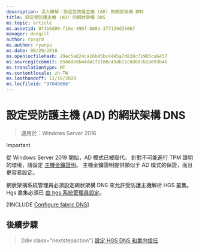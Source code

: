 ```yaml
---
description: 深入瞭解：設定受防護主機 (AD) 的網狀架構 DNS
title: 設定受防護主機 (AD) 的網狀架構 DNS
ms.topic: article
ms.assetid: 074b6d09-f16e-49bf-b88a-377139d35067
manager: dongill
author: rpsqrd
ms.author: ryanpu
ms.date: 08/29/2018
ms.openlocfilehash: 29ec5a824ca16b45bc4445a7d838c71985ca6457
ms.sourcegitcommit: 65b6de6b44d41f1180c45db11cdd60cb2a093b46
ms.translationtype: MT
ms.contentlocale: zh-TW
ms.lasthandoff: 12/10/2020
ms.locfileid: "97049866"
---
```

# <a name="configure-the-fabric-dns-for-guarded-hosts-ad"></a>設定受防護主機 (AD) 的網狀架構 DNS

>適用於：Windows Server 2016


>[!IMPORTANT]
>從 Windows Server 2019 開始，AD 模式已被取代。 針對不可能進行 TPM 證明的環境，請設定 [主機金鑰證明](guarded-fabric-initialize-hgs-key-mode.md)。 主機金鑰證明提供類似于 AD 模式的保證，而且更容易設定。

網狀架構系統管理員必須設定網狀架構 DNS 來允許受防護主機解析 HGS 叢集。
Hgs 叢集必須已 [由 hgs 系統管理員設定](/WindowsServerDocs/virtualization/guarded-fabric-shielded-vm/guarded-fabric-setting-up-the-host-guardian-service-hgs.md)。



[!INCLUDE [Configure fabric DNS](../../../includes/guarded-fabric-configure-fabric-dns.md)]


## <a name="next-step"></a>後續步驟

> [!div class="nextstepaction"]
> [設定 HGS DNS 和單向信任](guarded-fabric-configure-dns-forwarding-and-trust.md)
